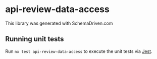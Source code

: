 
# api-review-data-access

This library was generated with SchemaDriven.com

## Running unit tests

Run `nx test api-review-data-access` to execute the unit tests via [Jest](https://jestjs.io).

